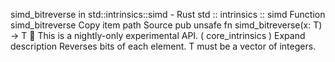 simd_bitreverse in std::intrinsics::simd - Rust
std
::
intrinsics
::
simd
Function
simd_bitreverse
Copy item path
Source
pub unsafe fn simd_bitreverse<T>(x: T) -> T
🔬
This is a nightly-only experimental API. (
core_intrinsics
)
Expand description
Reverses bits of each element.
T
must be a vector of integers.